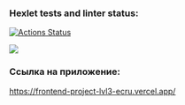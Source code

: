 ### Hexlet tests and linter status:
[![Actions Status](https://github.com/kuznevia/frontend-project-lvl3/workflows/hexlet-check/badge.svg)](https://github.com/kuznevia/frontend-project-lvl3/actions)

<a href="https://codeclimate.com/github/kuznevia/frontend-project-lvl3/maintainability"><img src="https://api.codeclimate.com/v1/badges/ce0b25c56dd5b55284db/maintainability" /></a>

### Ссылка на приложение:
https://frontend-project-lvl3-ecru.vercel.app/